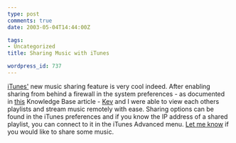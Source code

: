 ```yaml
---
type: post
comments: true
date: 2003-05-04T14:44:00Z

tags:
- Uncategorized
title: Sharing Music with iTunes

wordpress_id: 737
---
```


[iTunes'](http://www.apple.com/itunes/) new music sharing feature is very cool indeed. After enabling sharing from behind a firewall in the system preferences - as documented in [this](http://docs.info.apple.com/article.html?artnum=107547&SaveKCWindowURL=http%3A%2F%2Fkbase.info.apple.com%2Fcgi-bin%2FWebObjects%2Fkbase.woa%2Fwa%2FSaveKCToHomePage&searchMode=Assisted&kbhost=kbase.info.apple.com&showButton=false&randomValue=100&showSurvey=false&sessionID=anonymous%7C169684450) Knowledge Base article - [Kev](http://www.sorehead.org/redbook/) and I were able to view each others playlists and stream music remotely with ease. Sharing options can be found in the iTunes preferences and if you know the IP address of a shared playlist, you can connect to it in the iTunes Advanced menu. [Let me know](contact/) if you would like to share some music. 
